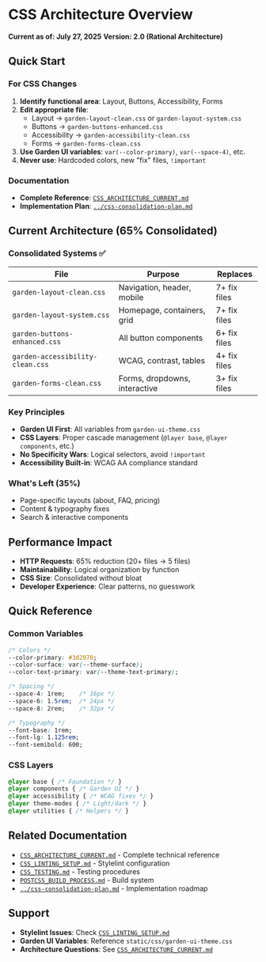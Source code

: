 # CSS Architecture Overview

**Current as of: July 27, 2025**
**Version: 2.0 (Rational Architecture)**

## Quick Start

### For CSS Changes
1. **Identify functional area**: Layout, Buttons, Accessibility, Forms
2. **Edit appropriate file**:
   - Layout → `garden-layout-clean.css` or `garden-layout-system.css`
   - Buttons → `garden-buttons-enhanced.css`
   - Accessibility → `garden-accessibility-clean.css`
   - Forms → `garden-forms-clean.css`
3. **Use Garden UI variables**: `var(--color-primary)`, `var(--space-4)`, etc.
4. **Never use**: Hardcoded colors, new "fix" files, `!important`

### Documentation
- **Complete Reference**: [`CSS_ARCHITECTURE_CURRENT.md`](./CSS_ARCHITECTURE_CURRENT.md)
- **Implementation Plan**: [`../css-consolidation-plan.md`](../css-consolidation-plan.md)

## Current Architecture (65% Consolidated)

### Consolidated Systems ✅
| File | Purpose | Replaces |
|------|---------|----------|
| `garden-layout-clean.css` | Navigation, header, mobile | 7+ fix files |
| `garden-layout-system.css` | Homepage, containers, grid | 7+ fix files |
| `garden-buttons-enhanced.css` | All button components | 6+ fix files |
| `garden-accessibility-clean.css` | WCAG, contrast, tables | 4+ fix files |
| `garden-forms-clean.css` | Forms, dropdowns, interactive | 3+ fix files |

### Key Principles
- **Garden UI First**: All variables from `garden-ui-theme.css`
- **CSS Layers**: Proper cascade management (`@layer base`, `@layer components`, etc.)
- **No Specificity Wars**: Logical selectors, avoid `!important`
- **Accessibility Built-in**: WCAG AA compliance standard

### What's Left (35%)
- Page-specific layouts (about, FAQ, pricing)
- Content & typography fixes
- Search & interactive components

## Performance Impact
- **HTTP Requests**: 65% reduction (20+ files → 5 files)
- **Maintainability**: Logical organization by function
- **CSS Size**: Consolidated without bloat
- **Developer Experience**: Clear patterns, no guesswork

## Quick Reference

### Common Variables
```css
/* Colors */
--color-primary: #3d2970;
--color-surface: var(--theme-surface);
--color-text-primary: var(--theme-text-primary);

/* Spacing */
--space-4: 1rem;    /* 16px */
--space-6: 1.5rem;  /* 24px */
--space-8: 2rem;    /* 32px */

/* Typography */
--font-base: 1rem;
--font-lg: 1.125rem;
--font-semibold: 600;
```

### CSS Layers
```css
@layer base { /* Foundation */ }
@layer components { /* Garden UI */ }
@layer accessibility { /* WCAG fixes */ }
@layer theme-modes { /* Light/dark */ }
@layer utilities { /* Helpers */ }
```

## Related Documentation
- [`CSS_ARCHITECTURE_CURRENT.md`](./CSS_ARCHITECTURE_CURRENT.md) - Complete technical reference
- [`CSS_LINTING_SETUP.md`](./CSS_LINTING_SETUP.md) - Stylelint configuration
- [`CSS_TESTING.md`](./CSS_TESTING.md) - Testing procedures
- [`POSTCSS_BUILD_PROCESS.md`](./POSTCSS_BUILD_PROCESS.md) - Build system
- [`../css-consolidation-plan.md`](../css-consolidation-plan.md) - Implementation roadmap

## Support
- **Stylelint Issues**: Check [`CSS_LINTING_SETUP.md`](./CSS_LINTING_SETUP.md)
- **Garden UI Variables**: Reference `static/css/garden-ui-theme.css`
- **Architecture Questions**: See [`CSS_ARCHITECTURE_CURRENT.md`](./CSS_ARCHITECTURE_CURRENT.md)
